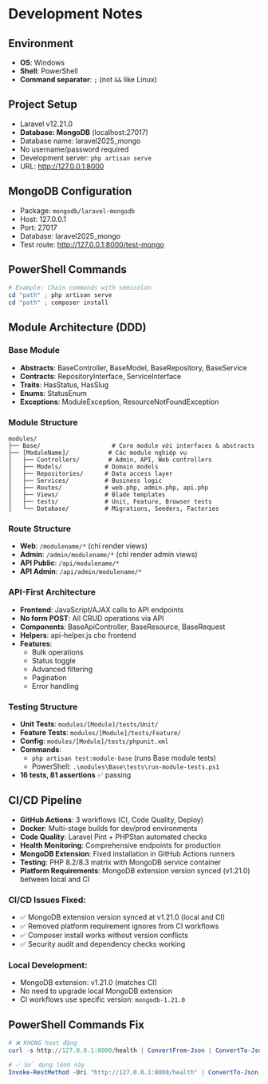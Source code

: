 # Development Notes

## Environment
- **OS**: Windows
- **Shell**: PowerShell
- **Command separator**: `;` (not `&&` like Linux)

## Project Setup
- Laravel v12.21.0
- **Database: MongoDB** (localhost:27017)
- Database name: laravel2025_mongo
- No username/password required
- Development server: `php artisan serve`
- URL: http://127.0.0.1:8000

## MongoDB Configuration
- Package: `mongodb/laravel-mongodb`
- Host: 127.0.0.1
- Port: 27017
- Database: laravel2025_mongo
- Test route: http://127.0.0.1:8000/test-mongo

## PowerShell Commands
```powershell
# Example: Chain commands with semicolon
cd "path" ; php artisan serve
cd "path" ; composer install
```

## Module Architecture (DDD)

### Base Module
- **Abstracts**: BaseController, BaseModel, BaseRepository, BaseService
- **Contracts**: RepositoryInterface, ServiceInterface
- **Traits**: HasStatus, HasSlug
- **Enums**: StatusEnum
- **Exceptions**: ModuleException, ResourceNotFoundException

### Module Structure
```
modules/
├── Base/                    # Core module với interfaces & abstracts
├── [ModuleName]/           # Các module nghiệp vụ
│   ├── Controllers/        # Admin, API, Web controllers
│   ├── Models/            # Domain models  
│   ├── Repositories/      # Data access layer
│   ├── Services/          # Business logic
│   ├── Routes/            # web.php, admin.php, api.php
│   ├── Views/             # Blade templates
│   ├── tests/             # Unit, Feature, Browser tests
│   └── Database/          # Migrations, Seeders, Factories
```

### Route Structure
- **Web**: `/modulename/*` (chỉ render views)
- **Admin**: `/admin/modulename/*` (chỉ render admin views)  
- **API Public**: `/api/modulename/*`
- **API Admin**: `/api/admin/modulename/*`

### API-First Architecture
- **Frontend**: JavaScript/AJAX calls to API endpoints
- **No form POST**: All CRUD operations via API
- **Components**: BaseApiController, BaseResource, BaseRequest
- **Helpers**: api-helper.js cho frontend
- **Features**: 
  - Bulk operations
  - Status toggle
  - Advanced filtering
  - Pagination
  - Error handling

### Testing Structure
- **Unit Tests**: `modules/[Module]/tests/Unit/`
- **Feature Tests**: `modules/[Module]/tests/Feature/`
- **Config**: `modules/[Module]/tests/phpunit.xml`
- **Commands**: 
  - `php artisan test:module-base` (runs Base module tests)
  - PowerShell: `.\modules\Base\tests\run-module-tests.ps1`
- **16 tests, 81 assertions** ✅ passing

## CI/CD Pipeline
- **GitHub Actions**: 3 workflows (CI, Code Quality, Deploy)
- **Docker**: Multi-stage builds for dev/prod environments
- **Code Quality**: Laravel Pint + PHPStan automated checks
- **Health Monitoring**: Comprehensive endpoints for production
- **MongoDB Extension**: Fixed installation in GitHub Actions runners
- **Testing**: PHP 8.2/8.3 matrix with MongoDB service container
- **Platform Requirements**: MongoDB extension version synced (v1.21.0) between local and CI

### CI/CD Issues Fixed:
- ✅ MongoDB extension version synced at v1.21.0 (local and CI)
- ✅ Removed platform requirement ignores from CI workflows
- ✅ Composer install works without version conflicts
- ✅ Security audit and dependency checks working

### Local Development:
- MongoDB extension: v1.21.0 (matches CI)
- No need to upgrade local MongoDB extension
- CI workflows use specific version: `mongodb-1.21.0`

## PowerShell Commands Fix
```powershell
# ❌ KHÔNG hoạt động
curl -s http://127.0.0.1:8000/health | ConvertFrom-Json | ConvertTo-Json -Depth 3

# ✅ Sử dụng lệnh này
Invoke-RestMethod -Uri "http://127.0.0.1:8000/health" | ConvertTo-Json -Depth 3
```
